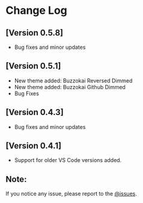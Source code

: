 # Change Log

## [Version 0.5.8]

 - Bug fixes and minor updates

## [Version 0.5.1]

 - New theme added: Buzzokai Reversed Dimmed
 - New theme added: Buzzokai Github Dimmed
 - Bug Fixes

## [Version 0.4.3]

 - Bug fixes and minor updates

 ## [Version 0.4.1]

 - Support for older VS Code versions added.

## Note:

If you notice any issue, please report to the [@issues](https://github.com/HRIDOY-BUZZ/buzzokai-dimmed/issues).
